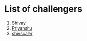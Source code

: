 # List of challengers
1. [Shivay](https://github.com/shivaylamba)
2. [Priyanshu](https://github.com/Priyanshu-bit)
3. [shivscaler](http://github.com/shivscaler)
